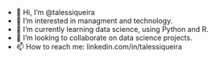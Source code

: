 - 👋 Hi, I’m @talessiqueira
- 👀 I’m interested in managment and technology.
- 🌱 I’m currently learning data science, using Python and R.
- 💞️ I’m looking to collaborate on data science projects.
- 📫 How to reach me: linkedin.com/in/talessiqueira

<!---
talessiqueira/talessiqueira is a ✨ special ✨ repository because its `README.md` (this file) appears on your GitHub profile.
You can click the Preview link to take a look at your changes.
--->
